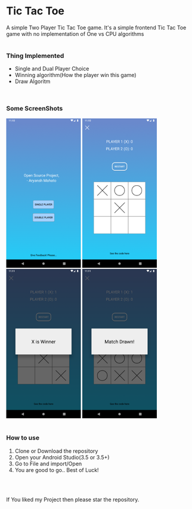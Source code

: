 # Tic Tac Toe
A simple Two Player Tic Tac Toe game.
It's a simple frontend Tic Tac Toe game with no implementation of One vs CPU algorithms
<br/>
<br/>


### Thing Implemented
* Single and Dual Player Choice
* Winning algorithm(How the player win this game)
* Draw Algoritm

<br/>

### Some ScreenShots
<div>
<img src="./screenshots/main_screen.png" alt="Main Screen" width="200px" title="Main Screen" style={margin:100px;}/>
<img src="./screenshots/preview.png" alt="Preview" width="200px" title="Preview"/>
<img src="./screenshots/winner.png" alt="Winner" width="200px" title="Winner"/>
<img image src="./screenshots/draw.png" alt="Draw" width="200px" title="Draw"/>
</div>

<br/>

### How to use
1. Clone or Download the repository
2. Open your Android Studio(3.5 or 3.5+)
3. Go to File and import/Open
4. You are good to go.. Best of Luck!

<br/>
<br/>

If You liked my Project then please star the repository.
